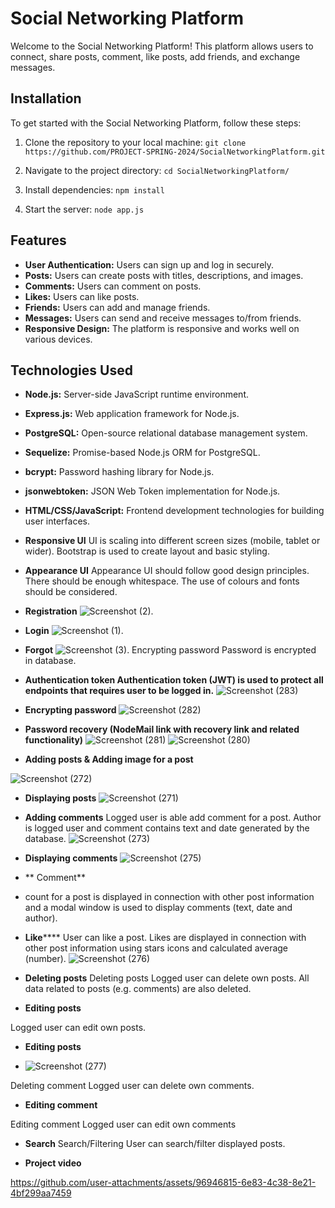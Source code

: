 # Social Networking Platform

Welcome to the Social Networking Platform! This platform allows users to connect, share posts, comment, like posts, add friends, and exchange messages.

## Installation

To get started with the Social Networking Platform, follow these steps:

1. Clone the repository to your local machine:
`git clone https://github.com/PROJECT-SPRING-2024/SocialNetworkingPlatform.git
`


2. Navigate to the project directory:
`cd SocialNetworkingPlatform/`



3. Install dependencies:
`npm install`



4. Start the server:
`node app.js`



## Features

- **User Authentication:** Users can sign up and log in securely.
- **Posts:** Users can create posts with titles, descriptions, and images.
- **Comments:** Users can comment on posts.
- **Likes:** Users can like posts.
- **Friends:** Users can add and manage friends.
- **Messages:** Users can send and receive messages to/from friends.
- **Responsive Design:** The platform is responsive and works well on various devices.

## Technologies Used

- **Node.js:** Server-side JavaScript runtime environment.
- **Express.js:** Web application framework for Node.js.
- **PostgreSQL:** Open-source relational database management system.
- **Sequelize:** Promise-based Node.js ORM for PostgreSQL.
- **bcrypt:** Password hashing library for Node.js.
- **jsonwebtoken:** JSON Web Token implementation for Node.js.
- **HTML/CSS/JavaScript:** Frontend development technologies for building user interfaces.

- **Responsive UI**  UI is scaling into different screen sizes (mobile, tablet or wider). Bootstrap is used to create layout and basic styling.


- **Appearance UI** Appearance UI should follow good design principles. There should be enough whitespace. The use of colours and fonts should be considered.
- **Registration** 
![Screenshot (2)](https://github.com/user-attachments/assets/4aa61b02-1bba-41d4-a7fc-ae51db549199).
- **Login** 
![Screenshot (1)](https://github.com/user-attachments/assets/b9304ea1-8076-4b31-a255-f92193df2cab).


- **Forgot** 
![Screenshot (3)](https://github.com/user-attachments/assets/5b124a9b-364f-417c-88c9-740a3a58d7d6).
Encrypting password Password is encrypted in database.

- **Authentication token Authentication token (JWT) is used to protect all endpoints that requires user to be logged in.**
  ![Screenshot (283)](https://github.com/user-attachments/assets/c38efe78-2d11-453c-91cb-ceb8e73acdde)

- **Encrypting password**
  ![Screenshot (282)](https://github.com/user-attachments/assets/0891bb81-dc1b-4cc7-9416-811f5c1d03be)

- **Password recovery (NodeMail link with recovery link and related functionality)**
![Screenshot (281)](https://github.com/user-attachments/assets/b5f69e35-b63f-4dd0-9bb2-95f23d1313ea)
![Screenshot (280)](https://github.com/user-attachments/assets/5a986d1a-2ef8-409a-92f3-b58225a1baa9)

- **Adding posts & Adding image for a post** 

![Screenshot (272)](https://github.com/user-attachments/assets/9a66ac96-dde5-4a23-b899-9f84e6201ea3)
- **Displaying posts** 
![Screenshot (271)](https://github.com/user-attachments/assets/15b69b7c-0482-47d3-ac18-b9985db829a9)
- **Adding comments** Logged user is able add comment for a post. Author is logged user and comment contains text and date generated by the database.
 ![Screenshot (273)](https://github.com/user-attachments/assets/a79062a5-7ae3-4e96-873d-e48d866e4e9e)
- **Displaying comments**
![Screenshot (275)](https://github.com/user-attachments/assets/d005fdf6-7cee-445e-a630-07951400370a)
 
- ** Comment**
-  count for a post is displayed in 
connection with other post information and a 
modal window is used to display comments 
(text, date and author). 
- **Like****** 
 User can like a post. Likes are displayed in 
connection with other post information using 
stars icons and calculated average
(number).
![Screenshot (276)](https://github.com/user-attachments/assets/928b494c-2c0f-4075-8c24-0bb46c8171ac)

- **Deleting posts** 
Deleting posts Logged user can delete own posts. All data 
related to posts (e.g. comments) are also 
deleted.

- **Editing posts** 



 Logged user can edit own posts.
- **Editing posts**

- ![Screenshot (277)](https://github.com/user-attachments/assets/6a6e769b-968a-4ad2-bcca-1e5448c80a27)

Deleting comment Logged user can delete own comments.
- **Editing comment**

Editing comment Logged user can edit own comments
- **Search** 
Search/Filtering User can search/filter displayed posts. 

- **Project video**

https://github.com/user-attachments/assets/96946815-6e83-4c38-8e21-4bf299aa7459
